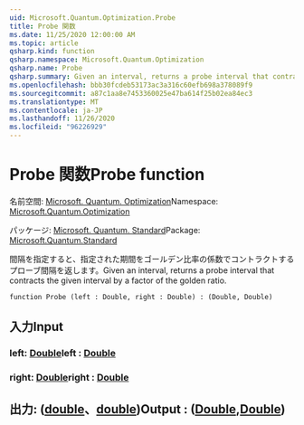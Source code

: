 ```yaml
---
uid: Microsoft.Quantum.Optimization.Probe
title: Probe 関数
ms.date: 11/25/2020 12:00:00 AM
ms.topic: article
qsharp.kind: function
qsharp.namespace: Microsoft.Quantum.Optimization
qsharp.name: Probe
qsharp.summary: Given an interval, returns a probe interval that contracts the given interval by a factor of the golden ratio.
ms.openlocfilehash: bbb30fcdeb53173ac3a316c60efb698a378089f9
ms.sourcegitcommit: a87c1aa8e7453360025e47ba614f25b02ea84ec3
ms.translationtype: MT
ms.contentlocale: ja-JP
ms.lasthandoff: 11/26/2020
ms.locfileid: "96226929"
---
```

# <a name="probe-function"></a><span data-ttu-id="7066e-102">Probe 関数</span><span class="sxs-lookup"><span data-stu-id="7066e-102">Probe function</span></span>

<span data-ttu-id="7066e-103">名前空間: [Microsoft. Quantum. Optimization](xref:Microsoft.Quantum.Optimization)</span><span class="sxs-lookup"><span data-stu-id="7066e-103">Namespace: [Microsoft.Quantum.Optimization](xref:Microsoft.Quantum.Optimization)</span></span>

<span data-ttu-id="7066e-104">パッケージ: [Microsoft. Quantum. Standard](https://nuget.org/packages/Microsoft.Quantum.Standard)</span><span class="sxs-lookup"><span data-stu-id="7066e-104">Package: [Microsoft.Quantum.Standard](https://nuget.org/packages/Microsoft.Quantum.Standard)</span></span>


<span data-ttu-id="7066e-105">間隔を指定すると、指定された期間をゴールデン比率の係数でコントラクトするプローブ間隔を返します。</span><span class="sxs-lookup"><span data-stu-id="7066e-105">Given an interval, returns a probe interval that contracts the given interval by a factor of the golden ratio.</span></span>

```qsharp
function Probe (left : Double, right : Double) : (Double, Double)
```


## <a name="input"></a><span data-ttu-id="7066e-106">入力</span><span class="sxs-lookup"><span data-stu-id="7066e-106">Input</span></span>

### <a name="left--double"></a><span data-ttu-id="7066e-107">left: [Double](xref:microsoft.quantum.lang-ref.double)</span><span class="sxs-lookup"><span data-stu-id="7066e-107">left : [Double](xref:microsoft.quantum.lang-ref.double)</span></span>




### <a name="right--double"></a><span data-ttu-id="7066e-108">right: [Double](xref:microsoft.quantum.lang-ref.double)</span><span class="sxs-lookup"><span data-stu-id="7066e-108">right : [Double](xref:microsoft.quantum.lang-ref.double)</span></span>





## <a name="output--doubledouble"></a><span data-ttu-id="7066e-109">出力: ([double](xref:microsoft.quantum.lang-ref.double)、[double](xref:microsoft.quantum.lang-ref.double))</span><span class="sxs-lookup"><span data-stu-id="7066e-109">Output : ([Double](xref:microsoft.quantum.lang-ref.double),[Double](xref:microsoft.quantum.lang-ref.double))</span></span>

